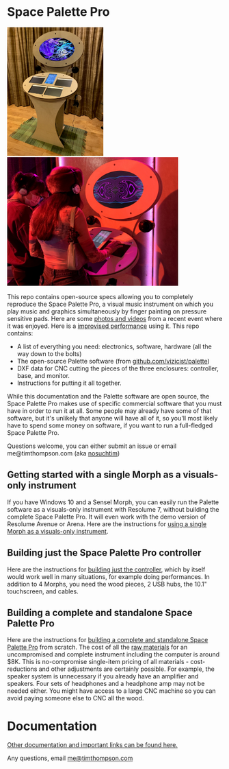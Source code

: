 <h1>Space Palette Pro</h1>
<p>
<img src="images/spp.jpg" height=300>&nbsp;&nbsp;<img src="images/spp_at_local_love.jpg" height=300>
<p>
This repo contains open-source specs allowing you to completely reproduce the Space Palette Pro,
a visual music instrument on which you play music and graphics simultaneously by finger painting on
pressure sensitive pads.  Here are some <a href="https://photos.app.goo.gl/1x5BrCuc9yP6Z52XA">photos and videos</a> from a recent event where it was enjoyed.  Here is a <a href="https://youtu.be/HDtxEyCI_zc?t=362">improvised performance</a> using it.
This repo contains:
<p>
<ul>
<li>A list of everything you need: electronics, software, hardware (all the way down to the bolts)
<li>The open-source Palette software (from <a href="https://github.com/vizicist/palette">github.com/vizicist/palette</a>)
<li>DXF data for CNC cutting the pieces of the three enclosures: controller, base, and monitor.
<li>Instructions for putting it all together.
</ul>

<p>
While this documentation and the Palette software are open source, the Space Palette Pro
makes use of specific commercial software that you must have in order to run it at all.
Some people may already have some of that software, but it's unlikely that anyone will
have all of it, so you'll most likely have to spend some money on software, if you want to run a full-fledged Space Palette Pro.
<p>
Questions welcome, you can either submit an issue or email me@timthompson.com (aka <a href="https://nosuchtim.com">nosuchtim</a>)
<p>

<h2>Getting started with a single Morph as a visuals-only instrument</h2>
<p>
If you have Windows 10 and a Sensel Morph,
you can easily run the Palette software
as a visuals-only instrument with Resolume 7,
without building the complete Space Palette Pro.
It will even work with the demo version of Resolume Avenue or Arena.
Here are the instructions for
<a href="https://github.com/vizicist/palette/blob/main/doc/using_resolume.md">using a single Morph as a visuals-only instrument</a>.

<h2>Building just the Space Palette Pro controller</h2>
<p>
Here are the instructions for <a href="doc/building_controller.md">building just the controller</a>,
which by itself would work well in many situations, for example doing performances.
In addition to 4 Morphs, you need the wood pieces, 2 USB hubs, the 10.1" touchscreen, and cables.

<h2>Building a complete and standalone Space Palette Pro</h2>
<p>
Here are the instructions for <a href="doc/building.md">building a complete and standalone Space Palette Pro</a> from scratch.
The cost of all the <a href="doc/parts.pdf">raw materials</a> for an uncompromised and complete instrument
including the computer is around $8K.
This is no-compromise single-item pricing of all materials - cost-reductions
and other adjustments are certainly possible.
For example, the speaker system is unnecessary
if you already have an amplifier and speakers.
Four sets of headphones and a headphone amp may not be needed either.
You might have access to a large CNC machine so you can avoid
paying someone else to CNC all the wood.
<p>
<h1>Documentation</h1>
<a href="doc/README.md">Other documentation and important links can be found here.</a>
<p>
<p>
Any questions, email <a href="mailto:me@timthompson.com">me@timthompson.com</a>